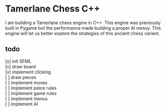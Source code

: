# Tamerlane Chess C++

I am building a Tamerlane chess engine in C++. This engine was previously built in Pygame but the performance made building a proper AI messy. This engine will let us better explore the strategies of this ancient chess varient. 

## todo
[x] init SFML  
[x] draw board   
[x] implement clicking  
[ ] draw pieces  
[ ] implement moves   
[ ] implement peice rules  
[ ] implement game rules  
[ ] implement menus  
[ ] implement AI  
